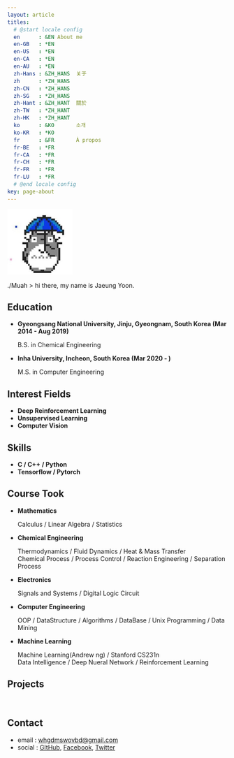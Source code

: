 ```yaml
---
layout: article
titles:
  # @start locale config
  en      : &EN About me
  en-GB   : *EN
  en-US   : *EN
  en-CA   : *EN
  en-AU   : *EN
  zh-Hans : &ZH_HANS  关于
  zh      : *ZH_HANS
  zh-CN   : *ZH_HANS
  zh-SG   : *ZH_HANS
  zh-Hant : &ZH_HANT  關於
  zh-TW   : *ZH_HANT
  zh-HK   : *ZH_HANT
  ko      : &KO       소개
  ko-KR   : *KO
  fr      : &FR       À propos
  fr-BE   : *FR
  fr-CA   : *FR
  fr-CH   : *FR
  fr-FR   : *FR
  fr-LU   : *FR
  # @end locale config
key: page-about
---
```


<!-- # About me -->

<img src="https://raw.githubusercontent.com/LoteeYoon/LoteeYoon.github.io/master/totoro.jpg" alt="Avatar" width="150" height="150">

./Muah > hi there, my name is Jaeung Yoon.

## Education

  - **Gyeongsang National University, Jinju, Gyeongnam, South Korea (Mar 2014 - Aug 2019)**

    B.S. in Chemical Engineering

  - **Inha University, Incheon, South Korea (Mar 2020 - )**

    M.S. in Computer Engineering


## Interest Fields

  - **Deep Reinforcement Learning**
  - **Unsupervised Learning**
  - **Computer Vision**


## Skills  

  - **C / C++ / Python**
  - **Tensorflow / Pytorch**

## Course Took  

  - **Mathematics**

    Calculus / Linear Algebra / Statistics    

  - **Chemical Engineering**

    Thermodynamics / Fluid Dynamics / Heat & Mass Transfer   
    Chemical Process / Process Control / Reaction Engineering / Separation Process  

  - **Electronics**

    Signals and Systems / Digital Logic Circuit   


  - **Computer Engineering**

    OOP / DataStructure / Algorithms / DataBase / Unix Programming / Data Mining  


  - **Machine Learning**

    Machine Learning(Andrew ng) / Stanford CS231n  
    Data Intelligence / Deep Nueral Network / Reinforcement Learning  

## Projects
<br/>

## Contact  

- email : whgdmswovbd@gmail.com
- social : [GItHub](https://github.com/LoteeYoon), [Facebook](https://www.facebook.com/whgdmswodnd), [Twitter](https://www.twitter.com/LoteeYoon)
